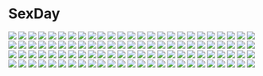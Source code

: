 # SexDay
![](https://konachan.com/image/3b66070f4c6f8a16a22222c42b5209bc/Konachan.com%20-%2010569%20christmas%20eyepatch%20ragnarok_online%20yukian.jpg)
![](https://konachan.com/image/eb1c3db57b6b3dc71e190f1af343a435/Konachan.com%20-%20180344%20blue_eyes%20blue_hair%20breasts%20cleavage%20drag-on_dragoon%20flowers%20necklace%20ram_%28ramlabo%29%20scarf%20short_hair%20two_%28drag-on_dragoon%29%20white.jpg)
![](https://konachan.com/image/4cabca01ca6d735aea9d543421cff2e1/Konachan.com%20-%20256016%20ass%20bikini%20black_hair%20fang%20glasses%20long_hair%20red_eyes%20ririko%20signed%20swimsuit%20thighhighs%20twintails.jpg)
![](https://konachan.com/image/f3ecb95ae7ac9d36f5e055af8eb585ae/Konachan.com%20-%2041903%20clouds%20hitomi_kanzaki%20sky%20van_fanel%20vision_of_escaflowne.jpg)
![](https://konachan.com/image/7372df40bc03e69091e8122effeffd3f/Konachan.com%20-%20148768%20animal%20blue_hair%20breasts%20cleavage%20fan%20fish%20izuru_%28timbermetal%29%20mask%20original%20thighhighs%20water%20wink.jpg)
![](https://konachan.com/image/ba728b1bf997ec9884eed5504cca8a96/Konachan.com%20-%20123295%20animal_ears%20blonde_hair%20blush%20bow%20catgirl%20original%20pantyhose%20purple_eyes%20riv%20scarf%20short_hair%20snow%20tail.jpg)
![](https://konachan.com/jpeg/c1577f50473f0117159700bd92016f84/Konachan.com%20-%20129599%20blonde_hair%20clouds%20dark%20dress%20flandre_scarlet%20hat%20touhou%20vampire%20wings.jpg)
![](https://konachan.com/jpeg/26c32459b993cd9b33c40595aaba321d/Konachan.com%20-%2092509%20blue_hair%20game_cg%20muririn%20noble_works%20panties%20pantyhose%20underwear%20yasutsuna_hotaru%20yuzusoft.jpg)
![](https://konachan.com/jpeg/04e8bb9be5e20aa4df6f1ba53efebeb1/Konachan.com%20-%20241432%20blush%20bow%20bra%20braids%20breasts%20censored%20game_cg%20gray_hair%20long_hair%20miko_92%20navel%20open_shirt%20panties%20pink_eyes%20pussy%20skirt%20skirt_lift%20underwear.jpg)
![](https://konachan.com/image/e744c0a0a7e960f51ad0482aaa42288f/Konachan.com%20-%20237958%20black_hair%20blonde_hair%20blue_hair%20braids%20green_eyes%20kurosawa_dia%20long_hair%20ohara_mari%20ponytail%20purple_eyes%20shisyamo_love%20skirt%20wink%20yellow_eyes.jpg)
![](https://konachan.com/jpeg/41290f792b7f15ad709cbbc716d5fd5d/Konachan.com%20-%20286784%202girls%20breasts%20catgirl%20fang%20fingering%20gaaramomo%20gray_hair%20mousegirl%20nazrin%20nipples%20nude%20pussy%20red_eyes%20short_hair%20tail%20touhou%20uncensored%20waifu2x%20yuri.jpg)
![](https://konachan.com/jpeg/d2ce938c0ea0f261d128d1ad808063a0/Konachan.com%20-%20274607%20all_male%20ashitaka%20blood%20blue_eyes%20brown_hair%20gloves%20honoboooono%20magic%20male%20mononoke_hime%20moon%20night%20short_hair%20stars%20weapon.jpg)
![](https://konachan.com/jpeg/a8ed9c7b36535f32c88e1b4dd2546df0/Konachan.com%20-%20270196%20flowers%20green_eyes%20green_hair%20hatsune_miku%20vocaloid%20yamai_fake.jpg)
![](https://konachan.com/image/bdf1a38dbcb49f2fef80d25957aae55f/Konachan.com%20-%20244591%20black_hair%20dress%20flowers%20k_ryo%20original%20rain%20short_hair%20tree%20umbrella%20water%20yellow_eyes.jpg)
![](https://konachan.com/image/aeadeb79749c2c1e2d9d6b283d923c99/Konachan.com%20-%2092602%20bandage%20blood%20chainsaw%20chima_q%20collar%20nipples%20panties%20purple_hair%20scar%20tagme%20underwear.jpg)
![](https://konachan.com/jpeg/477935051b2ca149e58f2c447e2a5347/Konachan.com%20-%2091311%20breasts%20christmas%20cleavage%20green_eyes%20hat%20tagme.jpg)
![](https://konachan.com/jpeg/cf2dbbe91aeed0e3b660513b9efe6ae1/Konachan.com%20-%208828%20izumi_konata%20japanese_clothes%20lucky_star%20yukata.jpg)
![](https://konachan.com/image/3e0db234ed35c06b1bc5a0a870f078b3/Konachan.com%20-%20204081%20armor%20blonde_hair%20boots%20bow_%28weapon%29%20brown_hair%20dress%20knife%20male%20noba%20original%20signed%20stairs%20sword%20weapon.jpg)
![](https://konachan.com/image/a3c87d59c1d1d6a3e09328aa1dbd81d9/Konachan.com%20-%20167771%20animal%20bird%20black_eyes%20black_hair%20clouds%20jpeg_artifacts%20kiwamu%20mikasa_ackerman%20petals%20scarf%20shingeki_no_kyojin%20short_hair%20weapon.jpg)
![](https://konachan.com/jpeg/bf081575d7aa12f5c3cabd88475f17b9/Konachan.com%20-%20199437%20black_hair%20kneehighs%20long_hair%20night%20skirt%20sky%20stars%20water%20watermark.jpg)
![](https://konachan.com/image/030a43d3e3d4c07e2e4cc773cba629bd/Konachan.com%20-%20153864%20bicolored_eyes%20blonde_hair%20dragon%20fairy%20gray_hair%20miyako910724%20original%20sword%20weapon.jpg)
![](https://konachan.com/jpeg/6d0a31516ecb50c27f2a5a6216527a1a/Konachan.com%20-%20145733%20blue_hair%20est_%28fire_emblem%29%20fire_emblem%20green_hair%20kara_age%20katua_%28fire_emblem%29%20navel%20panties%20paola_%28fire_emblem%29%20pink_hair%20red_hair%20underwear%20uniform.jpg)
![](https://konachan.com/jpeg/ff21bd6c88e65763486122dbb50bc57c/Konachan.com%20-%20232713%20azurite_%28company%29%20black_hair%20breasts%20game_cg%20hamashima_shigeo%20kazama_natsuki%20male%20navel%20panties%20ponytail%20purple_eyes%20shinsou_noise%20skirt%20underwear.jpg)
![](https://konachan.com/image/366ac4ecafad4569956d46cc53d147ca/Konachan.com%20-%20168830%202girls%20animal_ears%20braids%20bunny_ears%20bunnygirl%20chinese_clothes%20gloves%20gray_eyes%20gray_hair%20hong_meiling%20long_hair%20orange_hair%20red_eyes%20skirt%20touhou.jpg)
![](https://konachan.com/jpeg/dbb8b3321507f57b32309798027b971e/Konachan.com%20-%20181363%20bou_shaku%20cherry_blossoms%20flowers%20gray_hair%20leaves%20luo_tianyi%20torii%20tree%20vocaloid%20vocaloid_china.jpg)
![](https://konachan.com/image/962010b6cf767ffa8ce8a6661a8cca1a/Konachan.com%20-%20168644%20braids%20breasts%20butterfly%20cleavage%20dress%20horns%20long_hair%20original%20purple%20purple_eyes%20purple_hair%20sasama_keiji.jpg)
![](https://konachan.com/image/abbc42eb5aa03b17387ba9f9a5ca6b1d/Konachan.com%20-%20257053%20blush%20bow%20breasts%20brown_hair%20christmas%20cleavage%20game_console%20girls_frontline%20green_eyes%20hansal%20long_hair%20pantyhose%20ribbons%20santa_costume.jpg)
![](https://konachan.com/jpeg/6a2b812ae316be1270a81ab6cf39b90d/Konachan.com%20-%2040234%20sanya_v_litvyak%20strike_witches.jpg)
![](https://konachan.com/image/ae828ea6f64f15ad919c5aaa50fbc30a/Konachan.com%20-%20248903%202girls%20aliasing%20animal_ears%20black_hair%20brown_eyes%20foxgirl%20katana%20long_hair%20nagishiro_mito%20original%20red_eyes%20sword%20tail%20thighhighs%20weapon%20white_hair.jpg)
![](https://konachan.com/image/abfc1256edae1d7f1f23d9e9d665318a/Konachan.com%20-%20148542%20ass%20cameltoe%20ex_keine%20green_hair%20horns%20kamishirasawa_keine%20long_hair%20panties%20striped_panties%20tail%20touhou%20underwear%20zan_%28harukahime%29.jpg)
![](https://konachan.com/image/0ac87102275ed6a04547a75fc2621a90/Konachan.com%20-%20125925%20animal_ears%20blue_eyes%20bow%20dress%20feathers%20hat%20marujin%20mystia_lorelei%20pink_hair%20short_hair%20touhou%20wings.jpg)
![](https://konachan.com/jpeg/f303bde10f1d22323b9811707a82022c/Konachan.com%20-%20178133%20cacao_choco_mame%20demon%20koakuma%20red_eyes%20red_hair%20scenic%20short_hair%20snow%20touhou%20tree%20wings%20winter.jpg)
![](https://konachan.com/image/70b5ca85c8abcb61533173c0b6cb3056/Konachan.com%20-%20187561%20akairo_no_mako%20bikini%20blush%20breasts%20brown_eyes%20brown_hair%20cleavage%20erect_nipples%20long_hair%20navel%20seitokai_yakuindomo%20shichijou_aria%20swimsuit.jpg)
![](https://konachan.com/jpeg/5e0dc9e11fc8cde55f973823973da3ce/Konachan.com%20-%20172564%20blonde_hair%20bow%20breasts%20cleavage%20dress%20green_eyes%20long_hair%20pokelabo%20ribbons%20sangoku_infinity%20thighhighs%20watermark%20weapon%20white%20zettai_ryouiki.jpg)
![](https://konachan.com/jpeg/c9eef66aa9065fb9c53f7320cf57a889/Konachan.com%20-%20290290%20breasts%20choker%20cleavage%20erze_%28king%27s_raid%29%20king%27s_raid%20long_hair%20red_eyes%20red_hair%20swimsuit%20tagme_%28artist%29%20transparent.jpg)
![](https://konachan.com/jpeg/376f2006af3a9b48e55b423a9c20defe/Konachan.com%20-%2038438%20cuffs_%28studio%29%20wanko_to_lilly.jpg)
![](https://konachan.com/jpeg/9eb03e904b4d26cb2bf5a40351a1f75e/Konachan.com%20-%20282471%20aqua_eyes%20badriel%20blush%20breasts%20cum%20navel%20nipples%20nude%20original%20penis%20pussy%20sex%20short_hair%20spread_legs%20uncensored.jpg)
![](https://konachan.com/jpeg/e7d2a0a0207de0b7b28a1ca384a8ab22/Konachan.com%20-%20254911%20aisia_mayfield%20animal_ears%20brown_hair%20close%20fang%20game_cg%20karakara%20karakara_2%20leon_laird%20male%20p19%20pink_hair%20short_hair.jpg)
![](https://konachan.com/jpeg/f3e29dfcdc9c7725e6a5ee8f872d1afe/Konachan.com%20-%20261004%20animal_ears%20ass%20azur_lane%20bell%20blush%20bow%20braids%20cat_smile%20catgirl%20collar%20dress%20green_hair%20kneehighs%20loli%20long_hair%20maru_%28sw1tch%29%20orange_eyes.jpg)
![](https://konachan.com/image/83089d2ce5a53d8d2ec362f7c951a75b/Konachan.com%20-%2025616%20amami_haruka%20black_hair%20blonde_hair%20brown_hair%20futami_ami%20futami_mami%20group%20hoshii_miki%20idolmaster%20long_hair%20minase_iori%20miura_azusa%20short_hair%20twins.jpeg)
![](https://konachan.com/image/0f90037aafd7bdfe34bf4a0160ee7654/Konachan.com%20-%20179588%20armor%20armored_trooper_votoms%20fire%20green_eyes%20hellshock%20mecha%20red_eyes%20robot.jpg)
![](https://konachan.com/image/85010b5a9410c941ab19294189f81871/Konachan.com%20-%20185788%202girls%20aqua_eyes%20blonde_hair%20breasts%20choker%20cleavage%20corset%20dress%20flowers%20long_hair%20myoya%20original%20petals%20purple_eyes%20ribbons%20rose%20signed%20wings.jpg)
![](https://konachan.com/image/3b251bfa32fc4490eaad54f59509bbab/Konachan.com%20-%20210952%20black_hair%20blake_belladonna%20navel%20red_flowers%20rwby%20short_hair%20weapon.jpg)
![](https://konachan.com/image/8a1661288588d3742faa7adf18e95eed/Konachan.com%20-%2035573%20h2o_footprints_in_the_sand%20kagura_hinata%20kohinata_hayami%20otoha.jpg)
![](https://konachan.com/image/7c348dd3776764de48d8363cdde88645/Konachan.com%20-%20101529%20bikini%20black_hair%20blonde_hair%20caucasus%20chibi%20hiyama_akane%20kirihara_souko%20long_hair%20minakami_narumi%20nanatsuki_ai%20nanatsuki_maya%20red_eyes%20swimsuit.jpg)
![](https://konachan.com/image/e483ea8e0937eb5cca53f3acdce01ca2/Konachan.com%20-%2064643%20kuchinashi%20needless.jpg)
![](https://konachan.com/image/dc5c45f7beabe08036efe493fed37dfc/Konachan.com%20-%206173%20carnelian%20long_hair%20touka_gettan.jpg)
![](https://konachan.com/image/380bbd7f303d6ab79de980511ddfc48d/Konachan.com%20-%2025595%20shakugan_no_shana%20shana.jpg)
![](https://konachan.com/image/651be768ac02d518da3748c28a134fef/Konachan.com%20-%20162831%20dress%20esgip%20long_hair%20original.jpg)
![](https://konachan.com/image/d6f8d85fbee8e8e356e8032596c2360f/Konachan.com%20-%20120525%20bed%20black_hair%20breasts%20brown_eyes%20building%20garter_belt%20jpeg_artifacts%20long_hair%20navel%20nipples%20original%20panties%20stockings%20topless%20underwear.jpg)
![](https://konachan.com/image/76709b91c917441cf648d7aca5b3aae9/Konachan.com%20-%20262960%202girls%20anthropomorphism%20ass%20azur_lane%20ning_hai_%28azur_lane%29%20ping_hai_%28azur_lane%29%20shuaiaba%20thighhighs.jpg)
![](https://konachan.com/image/00a3377382ddce174caf3528e65ec93e/Konachan.com%20-%20258815%20allenes%20black_hair%20blue_eyes%20blush%20bow%20bunny%20long_hair%20original%20school_uniform%20skirt%20thighhighs.jpg)
![](https://konachan.com/image/47cd8fda23eb31657413bed37d3bd586/Konachan.com%20-%2070352%20butterfly%20dress%20hat%20pink_eyes%20pink_hair%20ribbons%20saigyouji_yuyuko%20short_hair%20takatora%20touhou%20tree.jpg)
![](https://konachan.com/image/abb947dccffcf6539a65ddfd20be69df/Konachan.com%20-%20184721%20animal%20barefoot%20bird%20blonde_hair%20blue_eyes%20cage%20chain%20clouds%20dress%20feathers%20leaves%20long_hair%20original%20pointed_ears%20shackles%20sky%20wings.jpg)
![](https://konachan.com/image/30df68d8dfb9507a80d56f9c29f1ed1d/Konachan.com%20-%20185072%20animal_ears%20bath%20blonde_hair%20blue_hair%20blush%20bow%20brown_eyes%20cat_smile%20foxgirl%20glasses%20hatsuse_izuna%20loli%20long_hair%20nyantype%20scan%20short_hair.jpg)
![](https://konachan.com/jpeg/2991617631a08f94dfba8d19da0aa71b/Konachan.com%20-%20265033%20anthropomorphism%20bike_shorts%20boots%20bow%20brown_hair%20dress%20fang%20girls_frontline%20gun%20m99_%28girls_frontline%29%20red_eyes%20short_hair%20shorts%20tttanggvl%20weapon.jpg)
![](https://konachan.com/jpeg/d2fc599b6309130e774d830c6ede9d20/Konachan.com%20-%20183287%202girls%20blue_eyes%20breasts%20brown_hair%20celica_sylphil%20eushully%20game_cg%20ikusa_megami%20nipples%20nopan%20orange_hair%20short_hair%20suri_leyssen%20thighhighs%20yuri.jpg)
![](https://konachan.com/image/fa52bcf0d455b8b569779cd3ec676941/Konachan.com%20-%20168954%20chain%20dress%20flowers%20gray_hair%20hat%20kneehighs%20moon%20original%20pink_eyes%20rose%20witch%20witch_hat%20xiezhua_%28amyoy%29.jpg)
![](https://konachan.com/jpeg/c6b5804c725c6466a0982761a7747d1d/Konachan.com%20-%20270635%20asou_mitsuki%20berrys%20glasses%20houkou_yuuka%20itsumu_aruha%20izuno_youko%20izutsu_aya%20kokonobi%20maid%20nanao_naru%20satou_haruki%20sphere%20thighhighs%20twins%20waitress.jpg)
![](https://konachan.com/image/60ecc38feee0e9c641bf45013f7d41ff/Konachan.com%20-%20270088%20aircraft%20aono_meri%20azur_lane%20breasts%20cleavage%20feathers%20gradient%20green_eyes%20hoodie%20japanese_clothes%20kimono%20socks%20wedding_attire%20white_hair.jpg)
![](https://konachan.com/image/eb46d82b8988ba4ba726fcddb1225f58/Konachan.com%20-%20305539%20animal%20dress%20flowers%20green_eyes%20green_hair%20hatsune_miku%20horse%20long_hair%20mullpull%20petals%20rose%20spring%20twintails%20vocaloid%20watermark.jpg)
![](https://konachan.com/image/ee9c4367aad11841881e2284718ab79c/Konachan.com%20-%2058059%20animal_ears%20bell%20bow%20brown_hair%20catgirl%20food%20hakurei_reimu%20headdress%20japanese_clothes%20red_eyes%20shigunyan%20touhou%20waitress.jpg)
![](https://konachan.com/jpeg/8470c5f77a3043610ffed657bb1721dd/Konachan.com%20-%20103824%20black_hair%20blush%20breasts%20brown_eyes%20censored%20game_cg%20namename%20nipples%20nude%20penis.jpg)
![](https://konachan.com/jpeg/bddc610ee50ec2884123446c8e155c60/Konachan.com%20-%20305412%20ass%20blush%20green_hair%20long_hair%20murasame_%28senren_banka%29%20nopan%20phone%20purple_eyes%20senren_banka%20skirt%20skirt_lift%20thighhighs%20white%20zirba.jpg)
![](https://konachan.com/image/b60957d3032b174b93e322b4dd091183/Konachan.com%20-%20299304%20bikini_top%20blush%20boots%20breasts%20choker%20cleavage%20demon%20horns%20long_hair%20original%20panties%20panty_pull%20red_eyes%20tail%20twintails%20underwear%20white%20wings.jpg)
![](https://konachan.com/jpeg/97af865c6f5deb795dcd44d9c57cd9df/Konachan.com%20-%20116436%20asakura_reika%20blonde_hair%20breasts%20chu_x_chu%20chu_x_chu_on_the_move%20game_cg%20green_eyes%20nipples%20nude%20onsen%20ozawa_akifumi%20sex%20unisonshift%20wet.jpg)
![](https://konachan.com/jpeg/e95548c345cc5c1996a6ac36c394244b/Konachan.com%20-%20252798%20aqua_eyes%20barbariank%20black_hair%20breasts%20hat%20jiangshi_%28monster_girl_encyclopedia%29%20long_hair%20monster_girl_encyclopedia%20ofuda%20thighhighs.jpg)
![](https://konachan.com/jpeg/b3594141de980bcae59a2e83175fd27a/Konachan.com%20-%20264733%20black%20dress%20kamin%20original%20polychromatic%20short_hair%20silhouette.jpg)
![](https://konachan.com/image/56bc27bb51a9a47f9ceb2a01d21eb737/Konachan.com%20-%20200806%20aneimo_2_h%27s%20bikini%20blush%20boot_up%21%20breasts%20cleavage%20erect_nipples%20kirishima_mizuki%20kirishima_satsuki%20pool%20scan%20shirakawa_saori%20shirakawa_yui%20swimsuit.jpg)
![](https://konachan.com/jpeg/fdf1c19bc7070425392232b69449ab37/Konachan.com%20-%20137029%20penguin_caee.jpg)
![](https://konachan.com/image/bd2432755b6524075f66eafca81076f2/Konachan.com%20-%20196166%20bikini%20blonde_hair%20breasts%20brown_eyes%20chikuishi%20futaba_anzu%20gloves%20idolmaster%20idolmaster_cinderella_girls%20loli%20swimsuit%20thighhighs%20white.jpg)
![](https://konachan.com/image/e652c45416615442cfa9c8d7093b7a0e/Konachan.com%20-%2047507%20akiyama_mio%20k-on%21.jpg)
![](https://konachan.com/jpeg/18a4ee0485048c42be93716fba1efbb8/Konachan.com%20-%20131994%20bicolored_eyes%20game_cg%20kimishima_ao%20otome_ga_tsumugu_koi_no_canvas%20shishidou_chiharu.jpg)
![](https://konachan.com/image/8b35253867a0d99773505bdd4cea4828/Konachan.com%20-%2030746%20shakugan_no_shana%20shana%20sword%20weapon%20white.jpg)
![](https://konachan.com/image/925efdbb8b773445e83358a2bb1a6af7/Konachan.com%20-%2064319%20bakemonogatari%20ball%20hachikuji_mayoi%20hanekawa_tsubasa%20kanbaru_suruga%20loli%20monogatari_%28series%29%20panties%20sengoku_nadeko%20senjougahara_hitagi%20underwear.jpg)
![](https://konachan.com/jpeg/9d2474e39b6f2ee5786fe22a8205bf41/Konachan.com%20-%20181191%20barefoot%20bed%20blue_eyes%20blush%20book%20braids%20food%20garter%20gray_hair%20izayoi_sakuya%20kokujuuji%20panties%20pocky%20touhou%20underwear.jpg)
![](https://konachan.com/image/bfcbfccdfefd2e3e6262463231ee671b/Konachan.com%20-%205757%20blue_hair%20long_hair%20moon%20tagme.jpg)
![](https://konachan.com/jpeg/1ca7a30d4a086000e1f5db82e4015461/Konachan.com%20-%2047053%20black_hair%20cigarette%20cowboy_bebop%20goggles%20green_eyes%20green_hair%20jet_black%20male%20orange_eyes%20orange_hair%20polychromatic%20short_hair%20smoking%20suit.jpg)
![](https://konachan.com/image/aed07f2bb031494417c12cfaeb210097/Konachan.com%20-%2019156%20all_male%20male%20monochrome%20namikaze_minato%20naruto.jpg)
![](https://konachan.com/jpeg/74c6761722d930a438e395b736023cb5/Konachan.com%20-%2031192%20censored%20game_cg%20lyrical_lyric%20marmalade%20mikeou.jpg)
![](https://konachan.com/image/ba61a1fe0b9f61986fa5d0770b3a264b/Konachan.com%20-%2080019%20beach%20bikini%20hirasawa_yui%20k-on%21%20nakano_azusa%20swimsuit%20wet.jpg)
![](https://konachan.com/image/2348699c3cdd222214d48b8f803d179a/Konachan.com%20-%20195011%20aata1007%20bell%20black_eyes%20black_hair%20bow%20brown_eyes%20brown_hair%20clouds%20flowers%20headband%20kaga_%28kancolle%29%20long_hair%20petals%20short_hair%20sky%20umbrella%20yukata.jpg)
![](https://konachan.com/image/5babed6b5b5366383fc1e71435260b7d/Konachan.com%20-%2067192%20bow%20flowers%20gloves%20headband%20inakoi%20pink%20purple_eyes%20see_through%20skirt%20tenmaso%20thighhighs%20twintails%20whirlpool%20white_hair.jpg)
![](https://konachan.com/jpeg/915a21f7b1129f99bb22954c23d67d86/Konachan.com%20-%20157461%20119%202girls%20barefoot%20blonde_hair%20dress%20hong_meiling%20red_hair%20remilia_scarlet%20sleeping%20touhou.jpg)
![](https://konachan.com/jpeg/d6859451f1218998e73924afe4997629/Konachan.com%20-%20164817%20asahi_%28ge_nyu%29%20breasts%20hatsune_miku%20miku_append%20navel%20vocaloid.jpg)
![](https://konachan.com/jpeg/6393347cfa86f376e61e256d3609f261/Konachan.com%20-%20153930%20blonde_hair%20blush%20cropped%20dressing%20original%20scan%20usotsukiya%20white%20yellow_eyes.jpg)
![](https://konachan.com/image/b5ca93842e2e123f6bf70a51271bd687/Konachan.com%20-%2048574%20dendrobium%20nishieda.jpg)
![](https://konachan.com/image/c75e85fd998b99934ef1c3e3ed40a8ec/Konachan.com%20-%20218148%20aliasing%20bow%20brown_eyes%20brown_hair%20cage%20choker%20dress%20fumio_%28kanmi%29%20long_hair%20original%20paper%20ribbons%20wings.jpg)
![](https://konachan.com/jpeg/e137bc4bc6e83d4f4cef351792f998e4/Konachan.com%20-%2014467%20brown_eyes%20dragon_quest_8%20goto_p%20jessica_albert%20red_hair.jpg)
![](https://konachan.com/image/d2020bff1ccb9981e38af03db6a7e198/Konachan.com%20-%20211308%20blush%20ebi_193%20erect_nipples%20katana%20long_hair%20panties%20ponytail%20purple_eyes%20purple_hair%20sword%20thighhighs%20touhou%20underwear%20watatsuki_no_yorihime%20weapon.jpg)
![](https://konachan.com/image/14a6ad5c6464c6e52781538483fc727a/Konachan.com%20-%2026127%20all_male%20bleach%20close%20kurosaki_ichigo%20male.jpeg)
![](https://konachan.com/jpeg/45b8918384aa831743ae2cad2d0079a3/Konachan.com%20-%20108132%20cassie_lockheart%20freezing.jpg)
![](https://konachan.com/jpeg/da17c8f6bcec7d55b38a734c0e261804/Konachan.com%20-%20272703%20aqua_eyes%20aqua_hair%20bikini%20cirno%20fairy%20flowers%20leaves%20nabeshima_tetsuhiro%20navel%20short_hair%20sunflower%20swimsuit%20tan_lines%20touhou%20white%20wings.jpg)
![](https://konachan.com/image/89cb3d8fbccc93301c3beba90014915f/Konachan.com%20-%20292305%202girls%20aliasing%20anthropomorphism%20azur_lane%20mamemena%20manjuu_%28azur_lane%29%20u-556_%28azur_lane%29%20u-81_%28azur_lane%29.jpg)
![](https://konachan.com/image/3312bb8c5d89838f42cbc65ca8dd94b5/Konachan.com%20-%20170957%20blonde_hair%20blue_eyes%20blush%20brown_eyes%20brown_hair%20food%20group%20hat%20kaga_%28kancolle%29%20long_hair%20pantyhose%20ponytail%20school_uniform%20short_hair%20skirt%20wink.jpg)
![](https://konachan.com/jpeg/0f1926293d12cc91571a99e5ff95e3a5/Konachan.com%20-%20112024%20asmodeus%20beelzebub%20belphegor%20egawa_satsuki%20garter_belt%20leviathan%20lucifer%20mammon%20satan%20stockings%20umineko_no_naku_koro_ni.jpg)
![](https://konachan.com/image/35a7e04709de4f6974462951d8621c5b/Konachan.com%20-%20127019%20agi_%28holic2007%29%20all_male%20blonde_hair%20clouds%20green_eyes%20jpeg_artifacts%20kagamine_len%20male%20phone%20ponytail%20short_hair%20sky%20tree%20vocaloid.jpg)
![](https://konachan.com/image/ab91a8f6229929f71df0cfd2aff0f563/Konachan.com%20-%2048829%20animal_ears%20erica_hartmann%20francesca_lucchini%20lynette_bishop%20miyafuji_yoshika%20perrine-h_clostermann%20strike_witches%20swimsuit%20water.jpg)
![](https://konachan.com/jpeg/87f19bafb738810fb66088fff4bda457/Konachan.com%20-%2074743%20hinanawi_tenshi%20touhou.jpg)
![](https://konachan.com/image/3b1dd0825f79d8da4c296a294806c51b/Konachan.com%20-%2013799%20jpeg_artifacts%20serial_experiments_lain.jpg)
